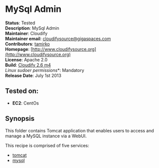 # MySql Admin 

**Status**: Tested  
**Description**: MySql Admin  
**Maintainer**:       Cloudify  
**Maintainer email**: cloudifysource@gigaspaces.com  
**Contributors**:    [tamirko](https://github.com/tamirko)  
**Homepage**:   [http://www.cloudifysource.org](http://www.cloudifysource.org)  
**License**:      Apache 2.0   
**Build**: [Cloudify 2.6 m4](http://repository.cloudifysource.org/org/cloudifysource/2.6.0-4986-RC/gigaspaces-cloudify-2.6.0-rc-b4986.zip)  
**Linux* sudoer permissions**:	Mandatory  
**Release Date**: July 1st 2013   


Tested on:
--------

* <strong>EC2</strong>: CentOs 

Synopsis
--------

This folder contains Tomcat application that enables users to access and manage a MySQL instance via a WebUI.

This recipe is comprised of five services:
* [tomcat](../../services/tomcat/README.md) 
* [mysql](../../services/mysql/README.md) 



